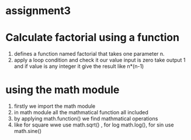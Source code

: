 # assignment3
# Calculate factorial using a function

1.  defines a function named factorial that takes one parameter n.
2. apply a loop condition and check it our value input is zero take output 1 and if value is any integer it give the result like n*(n-1)


# using the math module 

1. firstly we import the math module 
2. in math module all the mathmatical function all included 
3. by applying math.function() we find mathmatical operations
4.  like for square wwe use math.sqrt() , for log math.log(), for sin use math.sine()


